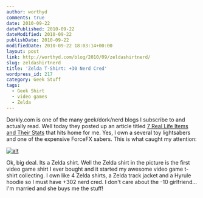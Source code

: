 ```yaml
---
author: worthyd
comments: true
date: 2010-09-22 
datePublished: 2010-09-22  
dateModified: 2010-09-22 
publishDate: 2010-09-22  
modifiedDate: 2010-09-22 18:03:14+00:00
layout: post
link: http://worthyd.com/blog/2010/09/zeldashirtnerd/
slug: zeldashirtnerd
title: 'Zelda T-Shirt: +30 Nerd Cred'
wordpress_id: 217
category: Geek Stuff
tags:
  - Geek Shirt
  - video games
  - Zelda
---
```


Dorkly.com is one of the many geek/dork/nerd blogs I subscribe to and actually read. Well today they posted up an article titled [7 Real Life Items and Their Stats](http://www.dorkly.com/article/3026/7-real-life-items-and-in-game-stats) that hits home for me. Yes, I own a several toy lightsabers and one of the expensive ForceFX sabers. This is what caught my attention:

[![alt](http://blog.worthyd.com/wp-content/uploads/2010/09/a1f46f16cae769f7ed5e7ff7c166f50d-300x164.jpg)](http://blog.worthyd.com/wp-content/uploads/2010/09/a1f46f16cae769f7ed5e7ff7c166f50d.jpg)

Ok, big deal. Its a Zelda shirt. Well the Zelda shirt in the picture is the first video game shirt I ever bought and it started my awesome video game t-shirt collecting. I own like 4 Zelda shirts, a Zelda track jacket and a Hyrule hoodie so I must have +302 nerd cred. I don't care about the -10 girlfriend... I'm married and she buys me the stuff!
